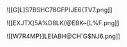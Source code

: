 ![[G]L]S7BSHC78GFP)JE6{TV7.png]]

![[EXJTX]5A%D8LK(@EBK~[L%F.png]]

![[W7R4MP}]LE(ABH@CH`G$NJ6.png]]
